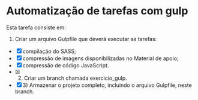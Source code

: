 # Automatização de tarefas com gulp

Esta tarefa consiste em: 

1. Criar um arquivo Gulpfile que deverá executar as tarefas:
- [x]  compilação do SASS;
- [x]  compressão de imagens disponibilizadas no Material de apoio;
- [x]  compressão de código JavaScript.
- [x]  2) Criar um branch chamada exercicio_gulp.
- [x]  3) Armazenar o projeto completo, incluindo o arquivo Gulpfile, neste branch.
